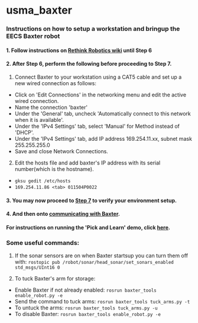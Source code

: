 # usma_baxter
### Instructions on how to setup a workstation and bringup the EECS Baxter robot

#### 1. Follow instructions on [Rethink Robotics wiki](http://sdk.rethinkrobotics.com/wiki/Workstation_Setup) until Step 6

#### 2. After Step 6, perform the following before proceeding to Step 7.
1. Connect Baxter to your workstation using a CAT5 cable and set up a new wired connection as follows:
 - Click on 'Edit Connections' in the networking menu and edit the active wired connection.
 - Name the connection 'baxter'
 - Under the 'General' tab, uncheck 'Automatically connect to this network when it is available'.
 - Under the 'IPv4 Settings' tab, select 'Manual' for Method instead of 'DHCP'. 
 - Under the 'IPv4 Settings' tab, add IP address 169.254.11.xx, subnet mask 255.255.255.0
 - Save and close Network Connections.
 
2. Edit the hosts file and add baxter's IP address with its serial number(which is the hostname).
 - `gksu gedit /etc/hosts`
 - `169.254.11.86 <tab> 011504P0022`
 
#### 3. You may now proceed to [Step 7](http://sdk.rethinkrobotics.com/wiki/Workstation_Setup) to verify your environment setup.

#### 4. And then onto [communicating with Baxter](http://sdk.rethinkrobotics.com/wiki/Hello_Baxter).


#### For instructions on running the 'Pick and Learn' demo, click [here](https://github.com/westpoint-robotics/usma_baxter/blob/master/pickAndLearn.md).

### Some useful commands:
1. If the sonar sensors are on when Baxter startsup you can turn them off with:
`rostopic pub /robot/sonar/head_sonar/set_sonars_enabled std_msgs/UInt16 0`

2. To tuck Baxter's arm for storage: 
  - Enable Baxter if not already enabled:
  `rosrun baxter_tools enable_robot.py -e`
  - Send the command to tuck arms:
  `rosrun baxter_tools tuck_arms.py -t`
 - To untuck the arms:
   `rosrun baxter_tools tuck_arms.py -u`
 - To disable Baxter: 
  `rosrun baxter_tools enable_robot.py -e`



